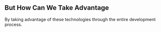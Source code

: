 ##  But How Can We Take Advantage

By taking advantage of these technologies through the entire development
process.
